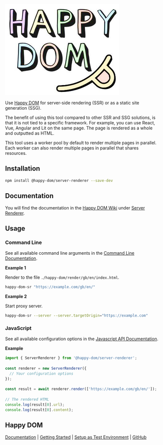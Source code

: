 ![Happy DOM Logo](https://github.com/capricorn86/happy-dom/raw/master/docs/happy-dom-logo.jpg)

Use [Happy DOM](https://github.com/capricorn86/happy-dom) for server-side rendering (SSR) or as a static site generation (SSG).

The benefit of using this tool compared to other SSR and SSG solutions, is that it is not tied to a specific framework. For example, you can use React, Vue, Angular and Lit on the same page. The page is rendered as a whole and outputted as HTML.

This tool uses a worker pool by default to render multiple pages in parallel. Each worker can also render multiple pages in parallel that shares resources.


## Installation

```bash
npm install @happy-dom/server-renderer --save-dev
```

## Documentation

You will find the documentation in the [Happy DOM Wiki](https://github.com/capricorn86/happy-dom/wiki) under [Server Renderer](https://github.com/capricorn86/happy-dom/wiki/Server-Renderer).

## Usage

### Command Line

See all available command line arguments in the [Command Line Documentation](https://github.com/capricorn86/happy-dom/wiki/Server-Renderer-CLI-Arguments).

**Example 1**

Render to the file `./happy-dom/render/gb/en/index.html`.

```bash
happy-dom-sr "https://example.com/gb/en/"
```

**Example 2**

Start proxy server.

```bash
happy-dom-sr --server --server.targetOrigin="https://example.com"
```

### JavaScript

See all available configuration options in the [Javascript API Documentation](https://github.com/capricorn86/happy-dom/wiki/ServerRenderer).

**Example**

```javascript
import { ServerRenderer } from '@happy-dom/server-renderer';

const renderer = new ServerRenderer({
  // Your configuration options
});

const result = await renderer.render(['https://example.com/gb/en/']);

// The rendered HTML
console.log(result[0].url);
console.log(result[0].content);
```

## Happy DOM

[Documentation](https://github.com/capricorn86/happy-dom/wiki) | [Getting Started](https://github.com/capricorn86/happy-dom/wiki/Getting-started) | [Setup as Test Environment](https://github.com/capricorn86/happy-dom/wiki/Setup-as-Test-Environment) | [GitHub](https://github.com/capricorn86/happy-dom/)